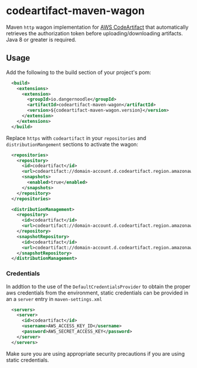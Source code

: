 # codeartifact-maven-wagon

Maven `http` wagon implementation for [AWS CodeArtifact](https://aws.amazon.com/codeartifact/) that automatically
retrieves the authorization token before uploading/downloading artifacts. Java 8 or greater is required.

## Usage

Add the following to the build section of your project's pom:

```xml
  <build>
    <extensions>
      <extension>
        <groupId>io.dangernoodle</groupId>
        <artifactId>codeartifact-maven-wagon</artifactId>
        <version>${codeartifact-maven-wagon.version}</version>
      </extension>
    </extensions>
  </build>
```

Replace `https` with `codeartifact` in your `repositories` and `distributionMangement` sections to activate the wagon:

```xml
  <repositories>
    <repository>
      <id>codeartifact</id>
      <url>codeartifact://domain-account.d.codeartifact.region.amazonaws.com/maven/repository</url>
      <snapshots>
        <enabled>true</enabled>
      </snapshots>
    </repository>
  </repositories>

  <distributionManagement>
    <repository>
      <id>codeartifact</id>
      <url>codeartifact://domain-account.d.codeartifact.region.amazonaws.com/maven/repository</url>
    </repository>
    <snapshotRepository>
      <id>codeartifact</id>
      <url>codeartifact://domain-account.d.codeartifact.region.amazonaws.com/maven/repository</url>
    </snapshotRepository>
  </distributionManagement>
```

### Credentials

In addtion to the use of the `DefaultCredentialsProvider` to obtain the proper aws credentials from the environment, 
static credentials can be provided in an a `server` entry in `maven-settings.xml`

```xml
  <servers>
    <server>
      <id>codeartifact</id>
      <username>AWS_ACCESS_KEY_ID</username>
      <password>AWS_SECRET_ACCESS_KEY</password>
    </server>
  </servers>
```

Make sure you are using appropriate security precautions if you are using static credentials.